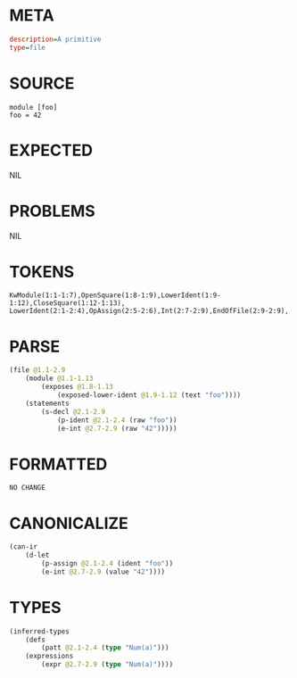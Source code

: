 # META
~~~ini
description=A primitive
type=file
~~~
# SOURCE
~~~roc
module [foo]
foo = 42
~~~
# EXPECTED
NIL
# PROBLEMS
NIL
# TOKENS
~~~zig
KwModule(1:1-1:7),OpenSquare(1:8-1:9),LowerIdent(1:9-1:12),CloseSquare(1:12-1:13),
LowerIdent(2:1-2:4),OpAssign(2:5-2:6),Int(2:7-2:9),EndOfFile(2:9-2:9),
~~~
# PARSE
~~~clojure
(file @1.1-2.9
	(module @1.1-1.13
		(exposes @1.8-1.13
			(exposed-lower-ident @1.9-1.12 (text "foo"))))
	(statements
		(s-decl @2.1-2.9
			(p-ident @2.1-2.4 (raw "foo"))
			(e-int @2.7-2.9 (raw "42")))))
~~~
# FORMATTED
~~~roc
NO CHANGE
~~~
# CANONICALIZE
~~~clojure
(can-ir
	(d-let
		(p-assign @2.1-2.4 (ident "foo"))
		(e-int @2.7-2.9 (value "42"))))
~~~
# TYPES
~~~clojure
(inferred-types
	(defs
		(patt @2.1-2.4 (type "Num(a)")))
	(expressions
		(expr @2.7-2.9 (type "Num(a)"))))
~~~
